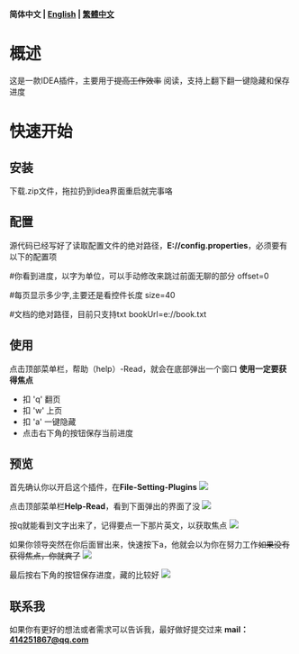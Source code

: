 **简体中文 | [English](https://github.com/zhukangHong/relax/blob/master/Readme.md) | [繁體中文](https://github.com/zhukangHong/relax/blob/master/Readme.md)**<br>

# 概述
这是一款IDEA插件，主要用于~~提高工作效率~~ 阅读，支持上翻下翻一键隐藏和保存进度

# 快速开始
## 安装
下载.zip文件，拖拉扔到idea界面重启就完事咯

## 配置
源代码已经写好了读取配置文件的绝对路径，**E://config.properties**，必须要有以下的配置项

#你看到进度，以字为单位，可以手动修改来跳过前面无聊的部分
offset=0  

 #每页显示多少字,主要还是看控件长度
size=40     

#文档的绝对路径，目前只支持txt
bookUrl=e\://book.txt  

## 使用
点击顶部菜单栏，帮助（help）-Read，就会在底部弹出一个窗口
**使用一定要获得焦点**
- 扣 'q' 翻页
- 扣 'w' 上页
- 扣 'a' 一键隐藏
- 点击右下角的按钮保存当前进度

## 预览
首先确认你以开启这个插件，在**File-Setting-Plugins**
![](https://iamkb.oss-cn-hongkong.aliyuncs.com/image/plugins/enable.png)

点击顶部菜单栏**Help-Read**，看到下面弹出的界面了没
![](https://iamkb.oss-cn-hongkong.aliyuncs.com/image/plugins/%E5%90%AF%E5%8A%A8.png)

按q就能看到文字出来了，记得要点一下那片英文，以获取焦点
![](https://iamkb.oss-cn-hongkong.aliyuncs.com/image/plugins/start.png)

如果你领导突然在你后面冒出来，快速按下a，他就会以为你在努力工作~~如果没有获得焦点，你就爽了~~
![](https://iamkb.oss-cn-hongkong.aliyuncs.com/image/plugins/hide.png)

最后按右下角的按钮保存进度，藏的比较好
![](https://iamkb.oss-cn-hongkong.aliyuncs.com/image/plugins/save.png)

## 联系我
如果你有更好的想法或者需求可以告诉我，最好做好提交过来
**mail：414251867@qq.com**


